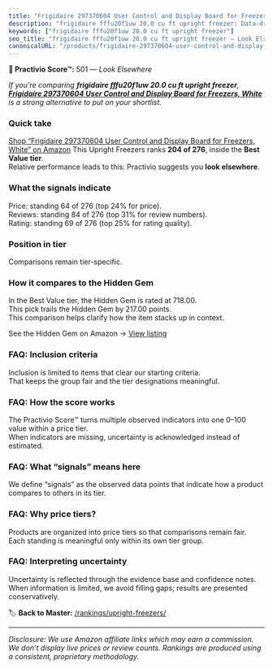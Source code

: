 ```yaml
---
title: "Frigidaire 297370604 User Control and Display Board for Freezers, White"
description: "frigidaire fffu20f1uw 20.0 cu ft upright freezer: Data-driven ranking using the Practivio Score™. Positioned by quality, value, demand, findability, momentum."
keywords: ["frigidaire fffu20f1uw 20.0 cu ft upright freezer"]
seo_title: "frigidaire fffu20f1uw 20.0 cu ft upright freezer — Look Elsewhere (2025)"
canonicalURL: "/products/frigidaire-297370604-user-control-and-display-board-for-freezers-white-B00QZPBJ2C/"
---
```


**🚫 Practivio Score™:** 501 — _Look Elsewhere_


*If you're comparing **frigidaire fffu20f1uw 20.0 cu ft upright freezer**, **[Frigidaire 297370604 User Control and Display Board for Freezers, White](https://www.amazon.com/dp/B00QZPBJ2C?tag=practivio-20)** is a strong alternative to put on your shortlist.*
### Quick take
[Shop “Frigidaire 297370604 User Control and Display Board for Freezers, White” on Amazon](https://www.amazon.com/dp/B00QZPBJ2C?tag=practivio-20)
This Upright Freezers ranks **204 of 276**, inside the **Best Value tier**.  
Relative performance leads to this: Practivio suggests you **look elsewhere**.

### What the signals indicate
Price: standing 64 of 276 (top 24% for price).  
Reviews: standing 84 of 276 (top 31% for review numbers).  
Rating: standing 69 of 276 (top 25% for rating quality).  

### Position in tier
Comparisons remain tier-specific.

### How it compares to the Hidden Gem
In the Best Value tier, the Hidden Gem is rated at 718.00.  
This pick trails the Hidden Gem by 217.00 points.  
This comparison helps clarify how the item stacks up in context.  

See the Hidden Gem on Amazon → [View listing](https://www.amazon.com/dp/B00IR8H55A?tag=practivio-20)

### FAQ: Inclusion criteria
Inclusion is limited to items that clear our starting criteria.  
That keeps the group fair and the tier designations meaningful.

### FAQ: How the score works
The Practivio Score™ turns multiple observed indicators into one 0–100 value within a price tier.  
When indicators are missing, uncertainty is acknowledged instead of estimated.

### FAQ: What “signals” means here
We define “signals” as the observed data points that indicate how a product compares to others in its tier.

### FAQ: Why price tiers?
Products are organized into price tiers so that comparisons remain fair.  
Each standing is meaningful only within its own tier group.

### FAQ: Interpreting uncertainty
Uncertainty is reflected through the evidence base and confidence notes.  
When information is limited, we avoid filling gaps; results are presented conservatively.


🏷️ **Back to Master:** [/rankings/upright-freezers/](/rankings/upright-freezers/)

---
_Disclosure: We use Amazon affiliate links which may earn a commission. We don’t display live prices or review counts. Rankings are produced using a consistent, proprietary methodology._
